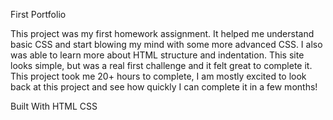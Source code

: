 First Portfolio 

This project was my first homework assignment. It helped me understand basic CSS and start blowing my mind with some more advanced CSS. I also was able to learn more about HTML structure and indentation. This site looks simple, but was a real first challenge and it felt great to complete it. This project took me 20+ hours to complete, I am mostly excited to look back at this project and see how quickly I can complete it in a few months! 

Built With
HTML 
CSS

